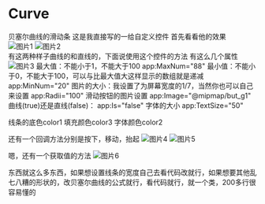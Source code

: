 # Curve
贝塞尔曲线的滑动条
这是我直接写的一给自定义控件
首先看看他的效果<br>
![图片1](https://github.com/zengwei123/Curve/blob/master/image/GIF.gif)
![图片2](https://github.com/zengwei123/Curve/blob/master/image/GIF1.gif)<br>
有这两种样子曲线的和直线的，下面说使用这个控件的方法
有这么几个属性
![图片3](https://github.com/zengwei123/Curve/blob/master/image/1.png)
最大值：不能小于1，不能大于100
app:MaxNum="88"
最小值：不能小于0，不能大于100，可以与比最大值大这样显示的数组就是递减
app:MinNum="20"
图片的大小：我设置了为屏幕宽度的1/7，当然你也可以自己来设置
 app:Radii="100"
 滑动按钮的图片设置
 app:Image="@mipmap/but_g1"
 曲线(true)还是直线(false)：
 app:Is="false"
 字体的大小
 app:TextSize="50"
 
 线条的底色color1
 填充颜色color3
 字体颜色color2
 
 还有一个回调方法分别是按下，移动，抬起
 ![图片4](https://github.com/zengwei123/Curve/blob/master/image/2.png)
 ![图片5](https://github.com/zengwei123/Curve/blob/master/image/3.png)
 
 嗯，还有一个获取值的方法
 ![图片6](https://github.com/zengwei123/Curve/blob/master/image/6.png)
 
 东西就这么多东西，如果想设置线条的宽度自己去看代码改就行，如果想要其他乱七八糟的形状的，改贝塞尔曲线的公式就行，看代码就行，就一个类，200多行很容易懂的

